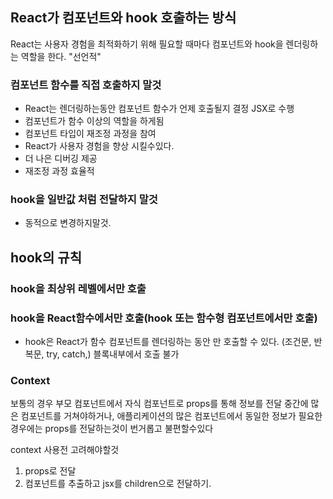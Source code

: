 ## React가 컴포넌트와 hook 호출하는 방식

React는 사용자 경험을 최적화하기 위해 필요할 때마다 컴포넌트와 hook을 렌더링하는 역할을 한다.
"선언적"

### 컴포넌트 함수를 직접 호출하지 말것

- React는 렌더링하는동안 컴포넌트 함수가 언제 호출될지 결정 JSX로 수행
- 컴포넌트가 함수 이상의 역할을 하게됨
- 컴포넌트 타입이 재조정 과정을 참여
- React가 사용자 경험을 향상 시킬수있다.
- 더 나은 디버깅 제공
- 재조정 과정 효율적

### hook을 일반값 처럼 전달하지 말것

- 동적으로 변경하지말것.

## hook의 규칙

### hook을 최상위 레벨에서만 호출

### hook을 React함수에서만 호출(hook 또는 함수형 컴포넌트에서만 호출)

- hook은 React가 함수 컴포넌트를 렌더링하는 동안 만 호출할 수 있다. (조건문, 반복문, try, catch,) 블록내부에서 호출 불가

### Context

보통의 경우 부모 컴포넌트에서 자식 컴포넌트로 props를 통해 정보를 전달
중간에 많은 컴포넌트를 거쳐야하거나, 애플리케이션의 많은 컴포넌트에서 동일한 정보가 필요한경우에는 props를 전달하는것이 번거롭고 불편할수있다

context 사용전 고려해야할것

1. props로 전달
2. 컴포넌트를 추출하고 jsx를 children으로 전달하기.
